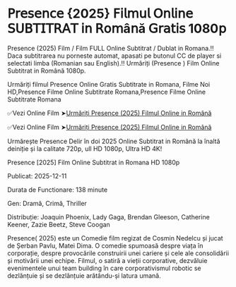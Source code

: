 # 𝖯𝗋𝖾𝗌𝖾𝗇𝖼𝖾 {2025} 𝖥𝗂𝗅𝗆𝗎𝗅 𝖮𝗇𝗅𝗂𝗇𝖾 𝖲𝖴𝖡𝖳𝖨𝖳𝖱𝖠𝖳 𝗂𝗇 𝖱𝗈𝗆â𝗇ă 𝖦𝗋𝖺𝗍𝗂𝗌 1080𝗉

Presence (2025) Film / Film FULL Online Subtitrat / Dublat in Romana.️‼️ Daca subtitrarea nu porneste automat, apasati pe butonul CC de player si selectati limba (Romanian sau English).️‼️ Urmăriți (Presence ) Film Online Subtitrat in Română 1080p.

Urmăriți filmul Presence Online Gratis Subtitrate in Romana, Filme Noi HD,Presence Filme Online Subtitrate Romana,Presence Filme Online Subtitrate Romana

✅Vezi Online Film ➤[Urmăriți Presence (2025) Filmul Online in Română](https://t.co/t41gXR6iIQ)

✅Vezi Online Film ➤[Urmăriți Presence (2025) Filmul Online in Română](https://t.co/t41gXR6iIQ)

Urmărește Presence Delir în doi 2025 Online Subtitrat in Română la înaltă deiniție și la calitate 720p, ull HD 1080p, Ultra HD 4K!

Presence [2025] Film Online Subtitrat in Romana HD 1080p

Publicat: 2025-12-11

Durata de Functionare: 138 minute

Gen: Dramă, Crimă, Thriller 

Distribuție: Joaquin Phoenix, Lady Gaga, Brendan Gleeson, Catherine Keener, Zazie Beetz, Steve Coogan 

Presence( 2025) este un Comedie film regizat de Cosmin Nedelcu și jucat de Șerban Pavlu, Matei Dima. O comedie spumoasă despre viața în corporație, despre provocările construirii unei cariere și cele ale consolidării și motivării unei echipe. Filmul, o satiră a vieții corporative, dezvăluie evenimentele unui team building în care corporativismul robotic se dezlănțuie și se dezlănțuie arătându-și latura umană.

